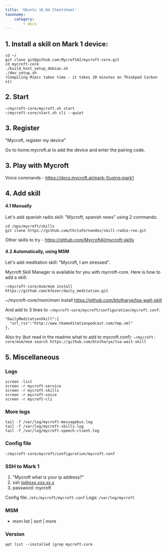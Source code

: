 ```yaml
---
title: 'Ubuntu 16.04 Cheetsheet'
taxonomy:
    category:
        - docs
---
```


## 1. Install a skill on Mark 1 device:
```
cd ~/
git clone git@github.com:MycroftAI/mycroft-core.git
cd mycroft-core
./build_host_setup_debian.sh
./dev_setup.sh
(Compiling Mimic takes time - it takes 20 minutes on Thinkpad Carbon x1)
```

## 2. Start
```
~/mycroft-core/mycroft.sh start
~/mycroft-core/start.sh cli --quiet
```

## 3. Register
"Mycroft, register my device"

Go to home.mycroft.ai to add the device and enter the pairing code.

## 3. Play with Mycroft
Voice commands - https://docs.mycroft.ai/mark-1/using.mark1

## 4. Add skill

#### 4.1 Manually
Let's add spanish radio skill: "Mycroft, spanish news" using 2 commands:
```
cd /ops/mycroft/skills
git clone https://github.com/ChrisFernandez/skill-radio-rne.git
```

Other skills to try - https://github.com/MycroftAI/mycroft-skills

#### 4.2 Automatically, using MSM
Let's add meditation skill: "Mycroft, I am stressed".

Mycroft Skill Manager is available for you with mycroft-core. Here is how to add a skill:
```
~/mycroft-core/msm/msm install https://github.com/kfezer/daily_meditation.git
```
~/mycroft-core/msm/msm install https://github.com/btotharye/tsa-wait-skill

And add to 3 lines to `~/mycroft-core/mycroft/configuration/mycroft.conf`:
```
"DailyMeditationSkill":{
  "url_rss":"http://www.themeditationpodcast.com/tmp.xml"
},
```

Also try (but read in the readme what to add to mycroft.conf):
`~/mycroft-core/msm/msm search https://github.com/btotharye/tsa-wait-skill`


## 5. Miscellaneous

### Logs
```
screen -list
screen -r mycroft-service
screen -r mycroft-skills
screen -r mycroft-voice
screen -r mycroft-cli
```

### More logs

```
tail -f /var/log/mycroft-messagebus.log
tail -f /var/log/mycroft-skills.log
tail -f /var/log/mycroft-speech-client.log
```

### Config file
```
~/mycroft-core/mycroft/configuration/mycroft.conf
```

### SSH to Mark 1

1. "Mycroft what is your ip address?"
1. ssh ip@xxx.xxx.xx.x
1. password: mycroft

Config file: `/etc/mycroft/mycroft.conf`
Logs: `/var/log/mycroft`

### MSM
* msm list | sort | more

### Version
```
apt list --installed |grep mycroft-core
```
